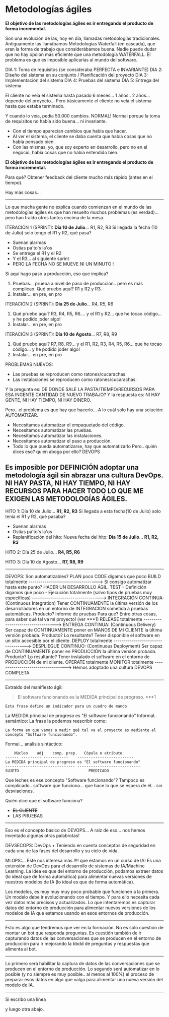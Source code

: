 # Metodologías ágiles

**El objetivo de las metodologías ágiles es ir entregando el producto de forma incremental.**

Son una evolución de las, hoy en día, llamadas metodologías tradicionales. Antiguamente las llamábamos Metodologías Waterfall (en cascada), que eran la forma de trabajo que considerábamos buena.
Nadie puede dudar que no hay opción más eficiente que una metodología WATERFALL.
El problema es que es imposible aplicarlas al mundo del software.

  DIA 1: Toma de requisitos (se consideraba PERFECTA e INVARIANTE)
    DIA 2: Diseño del sistema en su conjunto / Planificación del proyecto
       DIA 3: Implementación del sistema
           DIA 4: Pruebas del sistema
              DIA 5: Entrega del sistema

El cliente no veía el sistema hasta pasado 6 meses... 1 años.. 2 años... depende del proyecto...
Pero básicamente el cliente no veía el sistema hasta que estaba terminado.

Y cuando lo veía, pedía 50.000 cambios. NORMAL!
Normal porque la toma de requisitos no había sido buena... ni invariante.
- Con el tiempo aparecían cambios que había que hacer.
- Al ver el sistema, el cliente se daba cuenta que había cosas que no había pensado bien.
- Con las mismas, yo, que soy experto en desarrollo, pero no en el negocio, había cosas que no había entendido bien.

**El objetivo de las metodologías ágiles es ir entregando el producto de forma incremental.**

Para qué?  Obtener feedback del cliente mucho más rápido (antes en el tiempo).

Hay más cosas...

---

Lo que mucha gente no explica cuando comienzan en el mundo de las metodologías ágiles es que han resuelto muchos problemas (es verdad)... pero han traído otros tantos encima de la mesa.

ITERACIÓN 1 (SPRINT): **Día 10 de Julio**... R1, R2, R3
Si llegada la fecha (10 de Julio) solo tengo el R1 y R2, qué pasa?
- Suenan alarmas
- Ostias pa'to's la'os
- Se entrega el R1 y el R2
- Y el R3... al siguiente sprint
- PERO LA FECHA NO SE MUEVE NI UN MINUTO !

Si aquí hago paso a producción, eso que implica?
1. Pruebas... prueba a nivel de paso de producción.. pero es más complicao.
   Qué pruebo aquí? R1 y R2 y R3.
2. Instalar... en pre, en pro

ITERACIÓN 2 (SPRINT): **Día 25 de Julio**... R4, R5, R6
1. Qué pruebo aquí? R3, R4, R5, R6.... y el R1 y R2... que he tocao código... y he podido joder algo!
2. Instalar... en pre, en pro

ITERACIÓN 3 (SPRINT): **Día 10 de Agosto**... R7, R8, R9
1. Qué pruebo aquí? R7, R8, R9... y el R1, R2, R3, R4, R5, R6... que he tocao código... y he podido joder algo!
2. Instalar... en pre, en pro

PROBLEMAS NUEVOS:
- Las pruebas se reproducen como ratones/cucarachas.
- Las instalaciones se reproducen como ratones/cucarachas.

Y la pregunta es: DE DONDE SALE LA PASTA/TIEMPO/RECURSOS PARA ESA INGENTE CANTIDAD DE NUEVO TRABAJO?
Y la respuesta es: NI HAY GENTE, NI HAY TIEMPO, NI HAY DINERO.

Pero.. el problema es que hay que hacerlo...
A lo cuál solo hay una solución: AUTOMATIZAR.
- Necesitamos automatizar el empaquetado del código.
- Necesitamos automatizar las pruebas.
- Necesitamos automatizar las instalaciones.
- Necesitamos automatizar el paso a producción.
- Todo lo que pueda automatizarse, hay que automatizarlo 
   Pero.. quién dices eso? quién aboga por ello? DEVOPS

Es imposible por DEFINICIÓN adoptar una metodología ágil sin abrazar una cultura DevOps.
NI HAY PASTA, NI HAY TIEMPO, NI HAY RECURSOS PARA HACER TODO LO QUE ME EXIGEN LAS METODOLOGÍAS ÁGILES.
---

HITO 1: Día 10 de Julio... **R1, R2, R3**
Si llegada a esta fecha(10 de Julio) solo tenía el R1 y R2, qué pasaba?
- Suenan alarmas
- Ostias pa'to's la'os
- Replanificación del hito: Nueva fecha del hito: **Día 15 de Julio**... **R1, R2, R3**

HITO 2: Día 25 de Julio... **R4, R5, R6**

HITO 3: Día 10 de Agosto... **R7, R8, R9**

---

DEVOPS:                Son automatizables?
    PLAN                poco
    CODE                digamos que poco
    BUILD               totalmente
    ----------------------------------> Si consigo automatizar hasta este punto? HACER UN DESARROLLO ÁGIL.
    TEST
    - Definición        digamos que poco
    - Ejecución         totalmente (salvo tipos de pruebas muy específicas)
    ----------------------------------> INTEGRACIÓN CONTINUA: (Continuous Integration)
                                        Tener CONTINUAMENTE la última versión de los desarrolladores en un entorno de INTEGRACIÓN sometida a pruebas automáticas.
                                           Producto? Informe de pruebas
                                           Para qué? Entre otras cosas, para saber qué tal va mi proyecto! (ver ***1)
    RELEASE             totalmente
    ----------------------------------> ENTREGA CONTINUA:     (Continuous Delivery)
                                        Ser capaz de CONTINUAMENTE poner en MANOS DE MI CLIENTE la última versión probada.
                                           Producto? Lo resultante?
                                           Tener disponible el software en un sitio accesible por el cliente.
    DEPLOY              totalmente
    ----------------------------------> DESPLIEGUE CONTINUO:   (Continuous Deployment)
                                        Ser capaz de CONTINUAMENTE poner en PRODUCCIÓN la última versión probada.
                                            Producto? Lo resultante?
                                            Tener instalado el software en el entorno de PRODUCCIÓN de mi cliente.
    OPERATE             totalmente
    MONITOR             totalmente
    ----------------------------------> Hemos adoptado una cultura DEVOPS COMPLETA


---
Extraído del manifiesto ágil:

> El software funcionando es la MEDIDA principal de progreso.  ***1

    Esta frase define un indicador para un cuadro de mando

La MEDIDA principal de progreso es "El software funcionando"
Informal.. semántico: La frase la podemos reescribir como:

    La forma en que vamos a medir qué tal va el proyecto es mediante el concepto "Software funcionando".

Formal... análisis sintáctico:

        Núcleo    adj    comp. prep.   Cópula o atributo
    ------ --------- -----------    -------------------------
    La MEDIDA principal de progreso es "El software funcionando"
    ------------------------------- ----------------------------
    SUJETO                               PREDICADO

Que leches es ese concepto "Software funcionando"?
Tampoco es complicado.. software que funciona... que hace lo que se espera de él... sin desviaciones.

Quién dice que el software funciona?
 - ~~EL CLIENTE~~
 - LAS PRUEBAS

---

Eso es el concepto básico de DEVOPS...
A raíz de eso... nos hemos inventado algunas otras palabrotas!

DEVSECOPS:  DevOps + Teniendo en cuenta conceptos de seguridad en cada una de las fases del desarrollo y su ciclo de vida.

MLOPS:... Este nos interesa más.!!!! que estamos en un curso de IA!
Es una extensión de DevOps para el desarrollo de sistemas de IA/Machine Learning.
La idea es que del entorno de producción, podamos extraer datos (lo ideal que de forma automática) para alimentar nuevas versiones de nuestros modelos de IA (lo ideal es que de forma automática).

Los modelos, es muy muy muy poco probable que funcionen a la primera. Un modelo debe ir evolucionando con el tiempo. Y para ello necesita cada vez datos más precisos y actualizados. Lo que intentaremos es capturar datos del entorno de producción para alimentar nuevos versiones de los modelos de IA que estamos usando en esos entornos de producción.

---

Ésto es algo que tendremos que ver en la formación.
No es sólo cuestión de montar un bot que responda preguntas.
Es cuestión también de ir capturando datos de las conversaciones que se producen en el entorno de producción para ir mejorando la bbdd de preguntas y respuestas que alimenta al bot.

---
Lo primero será habilitar la captura de datos de las conversaciones que se producen en el entorno de producción.
Lo segundo será automatizar en lo posible (y no siempre es muy posible.. al menos al 100%) el proceso de preparar esos datos en algo que valga para alimentar una nueva versión del modelo de IA.

---

Si escribo una linea

y luego otra abajo.

